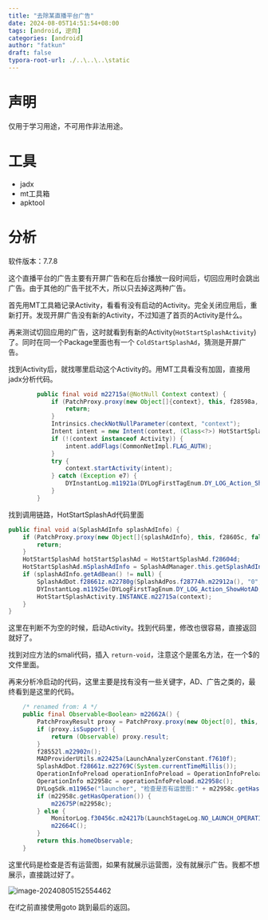 ```yaml
---
title: "去除某直播平台广告"
date: 2024-08-05T14:51:54+08:00
tags: [android, 逆向]
categories: [android]
author: "fatkun"
draft: false
typora-root-url: ./..\..\..\static
---
```


# 声明

仅用于学习用途，不可用作非法用途。

# 工具

- jadx
- mt工具箱
- apktool

# 分析

软件版本：7.7.8

这个直播平台的广告主要有开屏广告和在后台播放一段时间后，切回应用时会跳出广告。由于其他的广告干扰不大，所以只去掉这两种广告。

首先用MT工具箱记录Activity，看看有没有启动的Activity。完全关闭应用后，重新打开。发现开屏广告没有新的Activity，不过知道了首页的Activity是什么。

再来测试切回应用的广告，这时就看到有新的Activity(`HotStartSplashActivity`)了。同时在同一个Package里面也有一个 `ColdStartSplashAd`，猜测是开屏广告。

找到Activity后，就找哪里启动这个Activity的。用MT工具看没有加固，直接用jadx分析代码。

```java
        public final void m22715a(@NotNull Context context) {
            if (PatchProxy.proxy(new Object[]{context}, this, f28598a, false, "686f70ac", new Class[]{Context.class}, Void.TYPE).isSupport) {
                return;
            }
            Intrinsics.checkNotNullParameter(context, "context");
            Intent intent = new Intent(context, (Class<?>) HotStartSplashActivity.class);
            if (!(context instanceof Activity)) {
                intent.addFlags(CommonNetImpl.FLAG_AUTH);
            }
            try {
                context.startActivity(intent);
            } catch (Exception e7) {
                DYInstantLog.m11921a(DYLogFirstTagEnum.DY_LOG_Action_ShowHotAD, "热启动广告activity启动异常：" + e7.getMessage());
            }
        }
```

找到调用链路，HotStartSplashAd代码里面

```java
public final void a(SplashAdInfo splashAdInfo) {
    if (PatchProxy.proxy(new Object[]{splashAdInfo}, this, f28605c, false, "7a93ae5a", new Class[]{SplashAdInfo.class}, Void.TYPE).isSupport) {
        return;
    }
    HotStartSplashAd hotStartSplashAd = HotStartSplashAd.f28604d;
    HotStartSplashAd.mSplashAdInfo = SplashAdManager.this.getSplashAdInfo();
    if (splashAdInfo.getAdBean() != null) {
        SplashAdDot.f28661z.m22780g(SplashAdPos.f28774h.m22912a(), "0", "1");
        DYInstantLog.m11925e(DYLogFirstTagEnum.DY_LOG_Action_ShowHotAD, "热启动广告数据获取成功");
        HotStartSplashActivity.INSTANCE.m22715a(context);
    }
}
```

这里在判断不为空的时候，启动Activity。找到代码里，修改也很容易，直接返回就好了。

找到对应方法的smali代码，插入 `return-void`，注意这个是匿名方法，在一个$的文件里面。

再来分析冷启动的代码，这里主要是找有没有一些关键字，AD、广告之类的，最终看到是这里的代码。

```java
    /* renamed from: A */
    public final Observable<Boolean> m22662A() {
        PatchProxyResult proxy = PatchProxy.proxy(new Object[0], this, f28551k, false, "55b00877", new Class[0], Observable.class);
        if (proxy.isSupport) {
            return (Observable) proxy.result;
        }
        f28552l.m22902n();
        MADProviderUtils.m22425a(LaunchAnalyzerConstant.f7610f);
        SplashAdDot.f28661z.m22769C(System.currentTimeMillis());
        OperationInfoPreload operationInfoPreload = OperationInfoPreload.f28825d;
        OperationInfo m22958c = operationInfoPreload.m22958c();
        DYLogSdk.m11965e("launcher", "检查是否有运营图:" + m22958c.getHasOperation() + "  运营图数据加载过？ " + operationInfoPreload.m22957b());
        if (m22958c.getHasOperation()) {
            m22675P(m22958c);
        } else {
            MonitorLog.f30456c.m24217b(LaunchStageLog.NO_LAUNCH_OPERATION);
            m22664C();
        }
        return this.homeObservable;
    }
```

这里代码是检查是否有运营图，如果有就展示运营图，没有就展示广告。我都不想展示，直接跳过好了。

![image-20240805152554462](/img/crack_dy/image-20240805152554462.png)

在if之前直接使用goto 跳到最后的返回。



